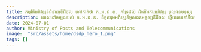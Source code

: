 ```yaml
---
title: កម្មវិធីអភិវឌ្ឍន៍ជំនាញឌីជីថល ហៅកាត់ថា ក.អ.ជ.ឌ. គាំទ្រដល់ ដំណើរការអភិវឌ្ឍ មូលធនមនុស្ស
description: គោលដៅចម្បងរបស់ ក.អ.ជ.ឌ. គឺចូលរួមអភិវឌ្ឍន៍មូលធនមនុស្សឌីជីថល ឆ្លើយតបទៅនឹងតម្រូវការនៃវឌ្ឍនាភាពសេដ្ឋកិច្ច និងសង្គមឌីជីថល និង រដ្ឋាភិបាលឌីជីថល។ កម្មវិធីនេះផ្តល់ថវិកាសិក្សាដោយមិនគិតការប្រាក់ជូន ទៅដល់សិស្ស និស្សិត និងមន្ត្រីរាជការតាមស្ថាប័នសាធារណៈ និងឯកជន គ្រប់រូប ព្រមជាមួយនឹងការប្រឹក្សាយោបល់នានាដោយឥតគិតថ្លៃផងដែរ!
date: 2024-07-01
author: Ministry of Posts and Telecommunications
image:  "src/assets/home/dsdp_hero_1.png"
tags: []
---
```

